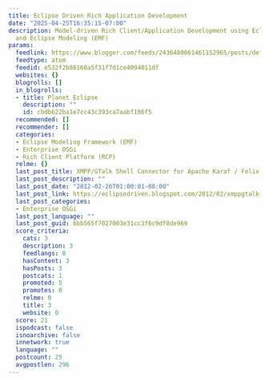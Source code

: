 ```yaml
---
title: Eclipse Driven Rich Application Development
date: "2025-04-25T16:35:15-07:00"
description: Model-driven Rich Client/Application Development using Eclipse Platform
  and Eclipse Modeling (EMF)
params:
  feedlink: https://www.blogger.com/feeds/2436480061461152965/posts/default?redirect=false
  feedtype: atom
  feedid: e532f2b86160a5f31f7d1ce4094011df
  websites: {}
  blogrolls: []
  in_blogrolls:
  - title: Planet Eclipse
    description: ""
    id: cbdb622ba1e7cc43c393ca7aabf106f5
  recommended: []
  recommender: []
  categories:
  - Eclipse Modeling Framework (EMF)
  - Enterprise OSGi
  - Rich Client Platform (RCP)
  relme: {}
  last_post_title: XMPP/GTalk Shell Connector for Apache Karaf / Felix GoGo
  last_post_description: ""
  last_post_date: "2012-02-26T01:00:01-08:00"
  last_post_link: https://eclipsedriven.blogspot.com/2012/02/xmppgtalk-shell-connector-for-apache.html
  last_post_categories:
  - Enterprise OSGi
  last_post_language: ""
  last_post_guid: 6bb565f7027003e31cc3f6c9df0de969
  score_criteria:
    cats: 3
    description: 3
    feedlangs: 0
    hasContent: 3
    hasPosts: 3
    postcats: 1
    promoted: 5
    promotes: 0
    relme: 0
    title: 3
    website: 0
  score: 21
  ispodcast: false
  isnoarchive: false
  innetwork: true
  language: ""
  postcount: 25
  avgpostlen: 296
---
```

